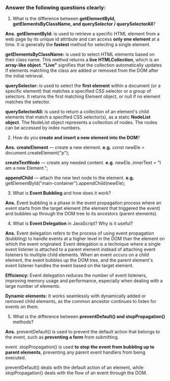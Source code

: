 ### Answer the following questions clearly:

1. What is the difference between **getElementById, getElementsByClassName, and querySelector / querySelectorAll**?

**Ans.**
**getElementById:** is used to retrieve a specific HTML element from a web page by its unique id attribute and can access **only one element** at a time. It is generally the **fastest** method for selecting a single element.

**getElementsByClassName:** is used to select HTML elements based on their class name. This method returns a **live HTMLCollection**, which is an **array-like object**. **"Live"** signifies that the collection automatically updates if elements matching the class are added or removed from the DOM after the initial retrieval.

**querySelector:** is used to select the **first element** within a document (or a specific element) that matches a specified CSS selector or a group of selectors. It returns the first matching Element object, or null if no element matches the selector.

**querySelectorAll:** is used to return a collection of an element's child elements that match a specified CSS selector(s), as a static **NodeList object**. The NodeList object represents a collection of nodes. The nodes can be accessed by index numbers.


2. How do you **create and insert a new element into the DOM**?

**Ans.**
**createElement** — create a new element. **e.g.** const newEle = document.createElement("p");

**createTextNode** — create any needed content. **e.g.** newEle..innerText = "I am a new Element.";

**appendChild** — attach the new text node to the element. **e.g.** getElementById("main-container").appendChild(newEle);


3. What is **Event Bubbling** and how does it work?

**Ans.**
Event bubbling is a phase in the event propagation process where an event starts from the target element (the element that triggered the event) and bubbles up through the DOM tree to its ancestors (parent elements).


4. What is **Event Delegation** in JavaScript? Why is it useful?

**Ans.**
Event delegation refers to the process of using event propagation (bubbling) to handle events at a higher level in the DOM than the element on which the event originated. Event delegation is a technique where a single event listener is attached to a parent element instead of attaching event listeners to multiple child elements. When an event occurs on a child element, the event bubbles up the DOM tree, and the parent element's event listener handles the event based on the target element.

**Efficiency:** Event delegation reduces the number of event listeners, improving memory usage and performance, especially when dealing with a large number of elements.

**Dynamic elements:** It works seamlessly with dynamically added or removed child elements, as the common ancestor continues to listen for events on them.


5. What is the difference between **preventDefault() and stopPropagation()** methods?

**Ans.**
preventDefault() is used to prevent the default action that belongs to the event, such as **preventing a form** from submitting.

event. stopPropagation() is used **to stop the event from bubbling up to parent elements**, preventing any parent event handlers from being executed.

preventDefault() deals with the default action of an element, while stopPropagation() deals with the flow of an event through the DOM.
